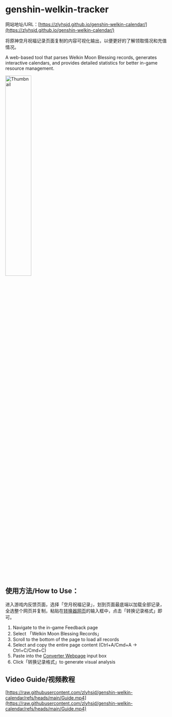 # genshin-welkin-tracker
网站地址/URL：[https://zlyhsjd.github.io/genshin-welkin-calendar/](https://zlyhsjd.github.io/genshin-welkin-calendar/)

将原神空月祝福记录页面复制的内容可视化输出，以便更好的了解领取情况和充值情况。

A web-based tool that parses Welkin Moon Blessing records, generates interactive calendars, and provides detailed statistics for better in-game resource management.

<img src="https://raw.githubusercontent.com/zlyhsjd/genshin-welkin-calendar/refs/heads/main/Thumbnail.png" alt="Thumbnail" style="width:40%;">

## 使用方法/How to Use：

进入游戏内反馈页面，选择「空月祝福记录」，划到页面最底端以加载全部记录，全选整个网页并复制，粘贴在[转换器网页](https://zlyhsjd.github.io/genshin-welkin-calendar/)的输入框中，点击「转换记录格式」即可。

1. Navigate to the in-game Feedback page
2. Select 「Welkin Moon Blessing Records」
3. Scroll to the bottom of the page to load all records
4. Select and copy the entire page content (Ctrl+A/Cmd+A → Ctrl+C/Cmd+C)
5. Paste into the [Converter Webpage](https://zlyhsjd.github.io/genshin-welkin-calendar/) input box
6. Click「转换记录格式」to generate visual analysis

## Video Guide/视频教程

[https://raw.githubusercontent.com/zlyhsjd/genshin-welkin-calendar/refs/heads/main/Guide.mp4](https://raw.githubusercontent.com/zlyhsjd/genshin-welkin-calendar/refs/heads/main/Guide.mp4)
